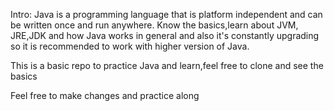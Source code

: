 Intro: Java is a programming language that is platform independent and can be written once and run anywhere. 
Know the basics,learn about JVM, JRE,JDK and how Java works in general and also it's constantly upgrading so it is recommended to work with higher version of Java.

This is a basic repo to practice Java and learn,feel free to clone and see the basics

Feel free to make changes and practice along